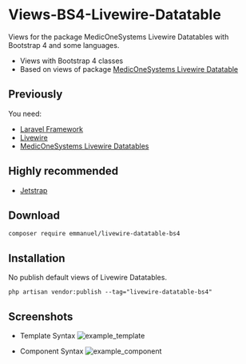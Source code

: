 # Views-BS4-Livewire-Datatable
Views for the package MedicOneSystems Livewire Datatables with Bootstrap 4 and some languages.

- Views with Bootstrap 4 classes
- Based on views of package [MedicOneSystems Livewire Datatable](https://github.com/MedicOneSystems/livewire-datatables)

## Previously
You need:
- [Laravel Framework](https://github.com/laravel/laravel)
- [Livewire](https://github.com/livewire/livewire)
- [MedicOneSystems Livewire Datatables](https://github.com/MedicOneSystems/livewire-datatables)

## Highly recommended
- [Jetstrap](https://github.com/nascent-africa/jetstrap)

## Download
    composer require emmanuel/livewire-datatable-bs4

## Installation
   No publish default views of Livewire Datatables.
   
    php artisan vendor:publish --tag="livewire-datatable-bs4"

## Screenshots
- Template Syntax
![example_template](https://user-images.githubusercontent.com/34067768/115980313-717ec700-a551-11eb-960c-c4408576162d.png)


- Component Syntax
![example_component](https://user-images.githubusercontent.com/34067768/115980415-316c1400-a552-11eb-9861-17ba9f2c4a7f.png)
